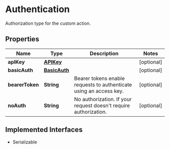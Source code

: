 

# Authentication

Authorization type for the custom action.

## Properties

| Name | Type | Description | Notes |
|------------ | ------------- | ------------- | -------------|
|**apIKey** | [**APIKey**](APIKey.md) |  |  [optional] |
|**basicAuth** | [**BasicAuth**](BasicAuth.md) |  |  [optional] |
|**bearerToken** | **String** | Bearer tokens enable requests to authenticate using an access key. |  [optional] |
|**noAuth** | **String** | No authorization. If your request doesn&#39;t require authorization. |  [optional] |


## Implemented Interfaces

* Serializable


